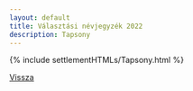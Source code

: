 ```yaml
---
layout: default
title: Választási névjegyzék 2022
description: Tapsony
---
```


{% include settlementHTMLs/Tapsony.html %}

[Vissza](./)